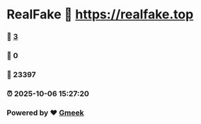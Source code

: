 # RealFake :link: https://realfake.top 
### :page_facing_up: [3](https://realfake.top/tag.html) 
### :speech_balloon: 0 
### :hibiscus: 23397 
### :alarm_clock: 2025-10-06 15:27:20 
### Powered by :heart: [Gmeek](https://github.com/Meekdai/Gmeek)

